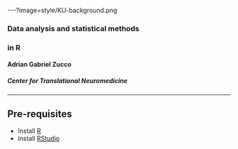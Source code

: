 ---?image=style/KU-background.png

### Data analysis and statistical methods
### in R
#### Adrian Gabriel Zucco 
##### Center for Translational Neuromedicine

---

## Pre-requisites
- Install [R](https://mirrors.dotsrc.org/cran/)
- Install [RStudio](https://www.rstudio.com/products/rstudio/download/#download)
